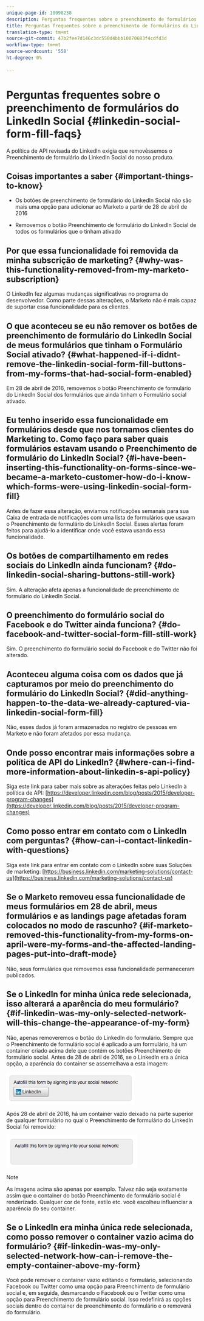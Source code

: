 ```yaml
---
unique-page-id: 10098238
description: Perguntas frequentes sobre o preenchimento de formulários do LinkedIn Social - Documentos do Marketing Cloud - Documentação do produto
title: Perguntas frequentes sobre o preenchimento de formulários do LinkedIn Social
translation-type: tm+mt
source-git-commit: 47b2fee7d146c3dc558d4bbb10070683f4cdfd3d
workflow-type: tm+mt
source-wordcount: '558'
ht-degree: 0%

---
```



# Perguntas frequentes sobre o preenchimento de formulários do LinkedIn Social {#linkedin-social-form-fill-faqs}

A política de API revisada do LinkedIn exigia que removêssemos o Preenchimento de formulário do LinkedIn Social do nosso produto.

## Coisas importantes a saber {#important-things-to-know}

* Os botões de preenchimento de formulário do LinkedIn Social não são mais uma opção para adicionar ao Marketo a partir de 28 de abril de 2016

* Removemos o botão Preenchimento de formulário do LinkedIn Social de todos os formulários que o tinham ativado

## Por que essa funcionalidade foi removida da minha subscrição de marketing? {#why-was-this-functionality-removed-from-my-marketo-subscription}

O LinkedIn fez algumas mudanças significativas no programa do desenvolvedor. Como parte dessas alterações, o Marketo não é mais capaz de suportar essa funcionalidade para os clientes.

## O que aconteceu se eu não remover os botões de preenchimento de formulário do LinkedIn Social de meus formulários que tinham o Formulário Social ativado? {#what-happened-if-i-didnt-remove-the-linkedin-social-form-fill-buttons-from-my-forms-that-had-social-form-enabled}

Em 28 de abril de 2016, removemos o botão Preenchimento de formulário do LinkedIn Social dos formulários que ainda tinham o Formulário social ativado.

## Eu tenho inserido essa funcionalidade em formulários desde que nos tornamos clientes do Marketing to. Como faço para saber quais formulários estavam usando o Preenchimento de formulário do LinkedIn Social? {#i-have-been-inserting-this-functionality-on-forms-since-we-became-a-marketo-customer-how-do-i-know-which-forms-were-using-linkedin-social-form-fill}

Antes de fazer essa alteração, enviamos notificações semanais para sua Caixa de entrada de notificações com uma lista de formulários que usavam o Preenchimento de formulário do LinkedIn Social. Esses alertas foram feitos para ajudá-lo a identificar onde você estava usando essa funcionalidade.

## Os botões de compartilhamento em redes sociais do LinkedIn ainda funcionam? {#do-linkedin-social-sharing-buttons-still-work}

Sim. A alteração afeta apenas a funcionalidade de preenchimento de formulário do LinkedIn Social.

## O preenchimento do formulário social do Facebook e do Twitter ainda funciona? {#do-facebook-and-twitter-social-form-fill-still-work}

Sim. O preenchimento do formulário social do Facebook e do Twitter não foi alterado.

## Aconteceu alguma coisa com os dados que já capturamos por meio do preenchimento do formulário do LinkedIn Social? {#did-anything-happen-to-the-data-we-already-captured-via-linkedin-social-form-fill}

Não, esses dados já foram armazenados no registro de pessoas em Marketo e não foram afetados por essa mudança.

## Onde posso encontrar mais informações sobre a política de API do LinkedIn? {#where-can-i-find-more-information-about-linkedin-s-api-policy}

Siga este link para saber mais sobre as alterações feitas pelo LinkedIn à política de API: [https://developer.linkedin.com/blog/posts/2015/developer-program-changes](https://developer.linkedin.com/blog/posts/2015/developer-program-changes)

## Como posso entrar em contato com o LinkedIn com perguntas? {#how-can-i-contact-linkedin-with-questions}

Siga este link para entrar em contato com o LinkedIn sobre suas Soluções de marketing: [https://business.linkedin.com/marketing-solutions/contact-us](https://business.linkedin.com/marketing-solutions/contact-us)

## Se o Marketo removeu essa funcionalidade de meus formulários em 28 de abril, meus formulários e as landings page afetadas foram colocados no modo de rascunho? {#if-marketo-removed-this-functionality-from-my-forms-on-april-were-my-forms-and-the-affected-landing-pages-put-into-draft-mode}

Não, seus formulários que removemos essa funcionalidade permaneceram publicados.

## Se o LinkedIn for minha única rede selecionada, isso alterará a aparência do meu formulário? {#if-linkedin-was-my-only-selected-network-will-this-change-the-appearance-of-my-form}

Não, apenas removeremos o botão do LinkedIn do formulário. Sempre que o Preenchimento de formulário social é aplicado a um formulário, há um container criado acima dele que contém os botões Preenchimento de formulário social. Antes de 28 de abril de 2016, se o LinkedIn era a única opção, a aparência do container se assemelhava a esta imagem:

![--](assets/one.png)

Após 28 de abril de 2016, há um container vazio deixado na parte superior de qualquer formulário no qual o Preenchimento de formulário do LinkedIn Social foi removido:

![--](assets/two.png)

>[!NOTE]
>
>As imagens acima são apenas por exemplo. Talvez não seja exatamente assim que o container do botão Preenchimento de formulário social é renderizado. Qualquer cor de fonte, estilo etc. você escolheu influenciar a aparência do seu container.

## Se o LinkedIn era minha única rede selecionada, como posso remover o container vazio acima do formulário? {#if-linkedin-was-my-only-selected-network-how-can-i-remove-the-empty-container-above-my-form}

Você pode remover o container vazio editando o formulário, selecionando Facebook ou Twitter como uma opção para Preenchimento de formulário social e, em seguida, desmarcando o Facebook ou o Twitter como uma opção para Preenchimento de formulário social. Isso redefinirá as opções sociais dentro do container de preenchimento do formulário e o removerá do formulário.
